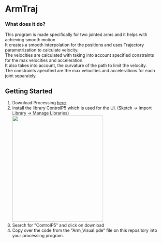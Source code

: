 # ArmTraj

### What does it do?
This program is made specifically for two jointed arms and it helps with achieving smooth motion.  
It creates a smooth interpolation for the positions and uses Trajectory parametrization to calculate velocity.  
The velocities are calculated with taking into account specified constraints for the max velocities and acceleration.  
It also takes into account, the curvature of the path to limit the velocity.  
The constraints apecified are the max velocities and accelerations for each joint separately.




## Getting Started

1. Download Processing <a href = "https://processing.org/">here</a>.
2. Install the library ControlP5 which is used for the UI. (Sketch -> Import Library -> Manage Libraries) <img src ="https://github.com/Teddy-Mengistie/ArmTraj/assets/55628361/dfc6381b-ad84-4817-8e27-68d25759642c" height = 350 width = 300>
3. Search for "ControlP5" and click on download
4. Copy over the code from the "Arm_Visual.pde" file on this repository into your processing program.



   
